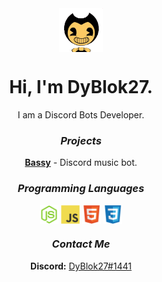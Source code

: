 <div align="center">
  <img align="center" width="70px" src="./assets/logo.png">
  <h1>Hi, I'm DyBlok27.</h1>
  I am a Discord Bots Developer.
  <br>
  <h3><i>Projects</i></h3>
  <strong><a href="https://bassy.xyz">Bassy</a></strong> - Discord music bot.
  <br>
  <h3><i>Programming Languages</i></h3>
  <img align="center" width="30px" src="./assets/languages/nodejs.svg">
  <img align="center" width="30px" src="./assets/languages/javascript.svg">
  <img align="center" width="30px" src="./assets/languages/html.svg">
  <img align="center" width="30px" src="./assets/languages/css.svg">
  <br>
  <h3><i>Contact Me</i></h3>
  <strong>Discord:</strong> <a href="https://discord.com/users/691237784094113813">DyBlok27#1441</a>
</div>
